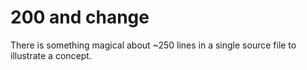 # 200 and change

There is something magical about ~250 lines in a single source file to illustrate a concept.
